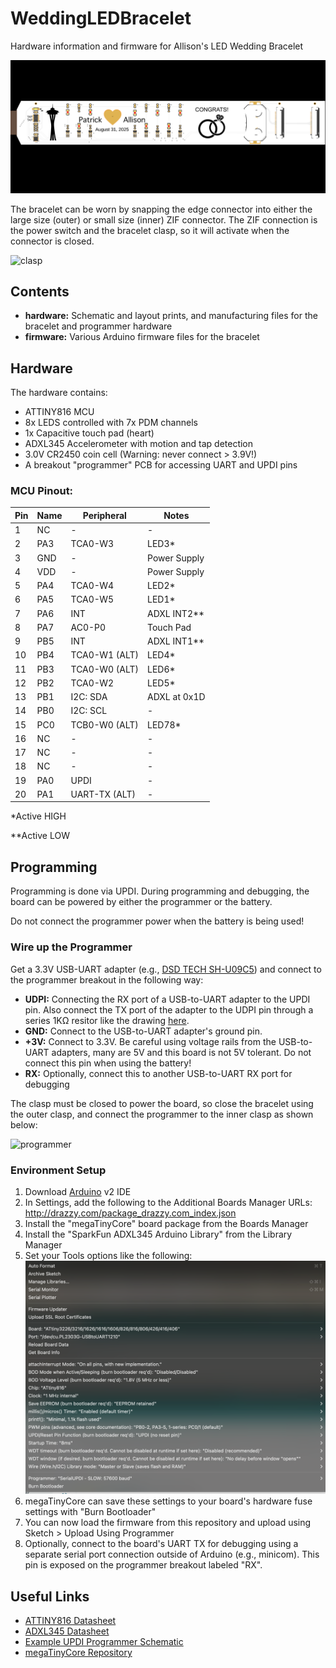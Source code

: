 # WeddingLEDBracelet
Hardware information and firmware for Allison's LED Wedding Bracelet

![PCB](images/PCB.png)

The bracelet can be worn by snapping the edge connector into either the large size (outer) or small size (inner) ZIF connector. The ZIF connection is the power switch and the bracelet clasp, so it will activate when the connector is closed.

<img src="images/clasp.png" alt="clasp" width="400">

## Contents

* **hardware:** Schematic and layout prints, and manufacturing files for the bracelet and programmer hardware
* **firmware:** Various Arduino firmware files for the bracelet


## Hardware

The hardware contains:

* ATTINY816 MCU
* 8x LEDS controlled with 7x PDM channels
* 1x Capacitive touch pad (heart)
* ADXL345 Accelerometer with motion and tap detection
* 3.0V CR2450 coin cell (Warning: never connect > 3.9V!)
* A breakout "programmer" PCB for accessing UART and UPDI pins

### MCU Pinout:

| Pin | Name | Peripheral       | Notes          |
|-----|------|------------------|----------------|
| 1   | NC   | -                |  -             |
| 2   | PA3  | TCA0-W3          | LED3*          |
| 3   | GND  | -                | Power Supply   |
| 4   | VDD  | -                | Power Supply   |
| 5   | PA4  | TCA0-W4          | LED2*          |
| 6   | PA5  | TCA0-W5          | LED1*          |
| 7   | PA6  | INT              | ADXL INT2**    |
| 8   | PA7  | AC0-P0           | Touch Pad      |
| 9   | PB5  | INT              | ADXL INT1**    |
| 10  | PB4  | TCA0-W1 (ALT)    | LED4*          |
| 11  | PB3  | TCA0-W0 (ALT)    | LED6*          |
| 12  | PB2  | TCA0-W2          | LED5*          |
| 13  | PB1  | I2C: SDA         | ADXL at 0x1D   |
| 14  | PB0  | I2C: SCL         | -              |
| 15  | PC0  | TCB0-W0 (ALT)    | LED78*         |
| 16  | NC   | -                | -              |
| 17  | NC   | -                | -              |
| 18  | NC   | -                | -              |
| 19  | PA0  | UPDI             | -              |
| 20  | PA1  | UART-TX (ALT)    | -              |

\*Active HIGH

\*\*Active LOW


## Programming
Programming is done via UPDI. During programming and debugging, the board can be powered by either the programmer or the battery. 

Do not connect the programmer power when the battery is being used! 

### Wire up the Programmer
Get a 3.3V USB-UART adapter (e.g., [DSD TECH SH-U09C5](https://a.co/d/dYEtSY1)) and connect to the programmer breakout in the following way:

* **UDPI:** Connecting the RX port of a USB-to-UART adapter to the UPDI pin. Also connect the TX port of the adapter to the UDPI pin through a series 1KΩ resitor like the drawing [here](https://github.com/mraardvark/pyupdi/blob/master/README.md).
* **GND:** Connect to the USB-to-UART adapter's ground pin.
* **+3V:** Connect to 3.3V. Be careful using voltage rails from the USB-to-UART adapters, many are 5V and this board is not 5V tolerant. Do not connect this pin when using the battery!
* **RX:** Optionally, connect this to another USB-to-UART RX port for debugging

The clasp must be closed to power the board, so close the bracelet using the outer clasp, and connect the programmer to the inner clasp as shown below:

<img src="images/programmer.png" alt="programmer" width="400">

### Environment Setup
1. Download [Arduino](https://www.arduino.cc/en/software/) v2 IDE
1. In Settings, add the following to the Additional Boards Manager URLs: http://drazzy.com/package_drazzy.com_index.json
1. Install the "megaTinyCore" board package from the Boards Manager
1. Install the "SparkFun ADXL345 Arduino Library" from the Library Manager
1. Set your Tools options like the following: <br /><img src="images/boardsettings.png" alt="Board Settings" width="500">
1. megaTinyCore can save these settings to your board's hardware fuse settings with "Burn Bootloader"
1. You can now load the firmware from this repository and upload using Sketch > Upload Using Programmer
1. Optionally, connect to the board's UART TX for debugging using a separate serial port connection outside of Arduino (e.g., minicom). This pin is exposed on the programmer breakout labeled "RX". 



## Useful Links
- [ATTINY816 Datasheet](https://ww1.microchip.com/downloads/aemDocuments/documents/MCU08/ProductDocuments/DataSheets/ATtiny417-814-816-817-DataSheet-DS40002288A.pdf)  
- [ADXL345 Datasheet](https://www.analog.com/media/en/technical-documentation/data-sheets/adxl345.pdf)  
- [Example UPDI Programmer Schematic](https://learn.adafruit.com/assets/127237)  
- [megaTinyCore Repository](https://github.com/SpenceKonde/megaTinyCore/tree/master)  



